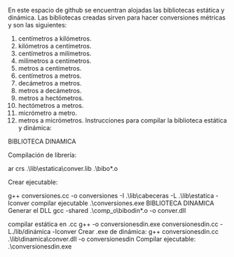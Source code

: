 En este espacio de github se encuentran alojadas las bibliotecas estática y dinámica. Las bibliotecas creadas sirven para hacer conversiones métricas y son las siguientes:
1.	centímetros a kilómetros.
2.	kilómetros a centímetros.
3.	centímetros a milímetros.
4.	milímetros a centímetros.
5.	metros a centímetros.
6.	centímetros a metros.
7.	decámetros a metros.
8.	metros a decámetros.
9.	metros a hectómetros.
10.	hectómetros a metros.
11.	micrómetro a metro.
12.	metros a micrómetros.
Instrucciones para compilar la biblioteca estática y dinámica:

BIBLIOTECA DINAMICA 

Compilación de librería:

ar crs .\lib\estatica\conver.lib .\bibo\*.o

Crear ejecutable:

g++ conversiones.cc -o conversiones -I .\lib\cabeceras -L .\lib\estatica -lconver
compilar ejecutable
.\conversiones.exe
BIBLIOTECA DINAMICA
Generar el DLL
gcc -shared .\comp_o\bibodin\*.o -o conver.dll 

compilar estática en .cc
g++ -o conversionesdin.exe conversionesdin.cc -L./lib/dinámica -lconver 
Crear .exe de dinámica:
g++ conversionesdin.cc .\lib\dinamica\conver.dll -o conversionesdin
Compilar ejecutable:
.\conversionesdin.exe





